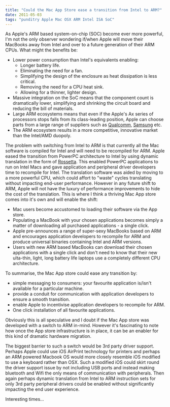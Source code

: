 ```yaml
---
title: "Could the Mac App Store ease a transition from Intel to ARM?"
date: 2011-05-03
tags: "punditry Apple Mac OSX ARM Intel ISA SoC"
---
```

As Apple's ARM based system-on-chip (SOC) become ever more powerful, I'm not the only observer wondering if/when Apple will move their MacBooks away from Intel and over to a future generation of their ARM CPUs. What might the benefits be:
* Lower power consumption than Intel's equivalents enabling:
  * Longer battery life.
  * Eliminating the need for a fan.
  * Simplifying the design of the enclosure as heat dissipation is less critical.
  * Removing the need for a CPU heat sink.
  * Allowing for a thinner, lighter design.
* Massive integration on the SoC means that the component count is dramatically lower, simplifying and shrinking the circuit board and reducing the bill of materials.
* Large ARM ecosystems means that even if the Apple's Ax series of processors stops falls from its class-leading position,  Apple can choose parts from a large range of suppliers such as  [Qualcomm](http://www.qualcomm.com/news/releases/2011/02/14/qualcomm-announces-quad-core-snapdragon-next-generation-tablets-and), [Samsung](http://www.engadget.com/2010/09/07/samsungs-orion-is-the-1ghz-dual-core-arm-cortex-a9-weve-all-be/) etc.
* The ARM ecosystem results in a more competitive, innovative market than the Intel/AMD duopoly.

The problem with switching from Intel to ARM is that currently all the Mac software is compiled for Intel and will need to be recompiled for ARM. Apple eased the transition from PowerPC architecture to Intel by using dynamic translation in the form of [Rossetta](http://en.wikipedia.org/wiki/Rosetta_(software)). This enabled PowerPC applications to run on Intel Macs and gave application and peripheral driver developers time to recompile for Intel. The translation software was aided by moving to a more powerful CPU, which could affort to "waste" cycles translating without impacting end-user performance. However in any future shift to ARM, Apple will not have the luxury of performance improvements to hide the cost of the translation. This is where I think a thriving Mac App store comes into it's own and will enable the shift:
* Mac users become accustomed to loading their software via the App store.
* Populating a MacBook with your chosen applications becomes simply a matter of downloading all purchased applications - a single click.
* Apple pre-announces a range of super-sexy MacBooks based on ARM and encourages application developers to recompile for ARM and produce universal binaries containing Intel and ARM versions.
* Users with new ARM based MacBooks can download their chosen applications with a single click and don't need to know that their new ulta-thin, light, long battery life laptops use a completely different CPU architecture.

To summarise, the Mac App store could ease any transition by: 
* simple messaging to consumers: your favourite application is/isn't available for a particular machine.
* provide a conduit for communication with application developers to ensure a smooth transition.
* enable Apple to incentivise application developers to recompile for ARM.
* One click installation of all favourite applications.

Obviously this is all speculative and I doubt if the Mac App store was developed with a switch to ARM in-mind. However it's fascinating to note how once the App store infrastructure is in place, it can be an enabler for this kind of dramatic hardware migration.

The biggest barrier to such a switch would be 3rd party driver support. Perhaps Apple could use iOS AirPrint technology for printers and perhaps an ARM powered Macbook OS would more closely resemble iOS modified to use a keyboard rather than OSX. Such a modified iOS could skirt round the driver support issue by not including USB ports and instead making bluetooth and Wifi the only means of communication with peripherals. Then again perhaps dynamic translation from Intel to ARM instruction sets for only 3rd party peripheral drivers could be enabled without significantly impacting the end user experience.

Interesting times...
